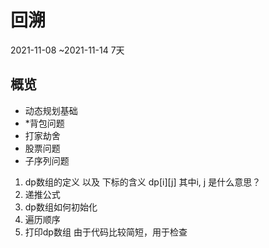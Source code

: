 
# 回溯
2021-11-08 ~2021-11-14 7天
## 概览
- 动态规划基础
- *背包问题
- 打家劫舍
- 股票问题
- 子序列问题

1. dp数组的定义 以及 下标的含义
dp[i][j] 其中i, j 是什么意思？
2. 递推公式
3. dp数组如何初始化
4. 遍历顺序
5. 打印dp数组  由于代码比较简短，用于检查 